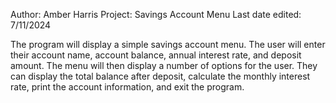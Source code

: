 Author: Amber Harris
Project: Savings Account Menu
Last date edited: 7/11/2024

The program will display a simple savings account menu.
The user will enter their account name, account balance, 
annual interest rate, and deposit amount. The menu will 
then display a number of options for the user. They can 
display the total balance after deposit, calculate the 
monthly interest rate, print the account information, 
and exit the program.

